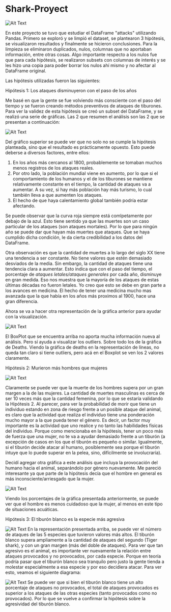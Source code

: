 # Shark-Proyect 
![Alt Text](Images/tiburon.jpg)

En este proyecto se tuvo que estudiar el DataFrame "attacks" utilizando Pandas. Primero se exploró y se limpió el dataset, se plantearon 3 hipótesis, se visualizaron resultados y finalmente se hicieron conclusiones. Para la limpieza se eliminaron duplicados, nulos, columnas que no aportaban información, entre otras cosas. Algo importante respecto a los nulos fue que para cada hipótesis, se realizaron subsets con columnas de interés y se les hizo una copia para poder borrar los nulos ahí mismo y no afectar al DataFrame original.

Las hipótesis utilizadas fueron las siguientes:

Hipótesis 1: Los ataques disminuyeron con el paso de los años


Me basé en que la gente se fue volviendo más consciente con el paso del tiempo y se fueron creando métodos preventivos de ataques de tiburones. Para ver la validez de esta hipótesis se creó un subset del DataFrame, y se realizó una serie de gráficas. Las 2 que resumen el análisis son las 2 que se presentan a continuación:

![Alt Text](Images/attacks_and_deaths.png)

Del gráfico superior se puede ver que no solo no se cumple la hipótesis planteada, sino que el resultado es prácticamente opuesto. Esto puede deberse a diversos factores, entre ellos: 
1) En los años más cercanos al 1800, probablemente se tomaban muchos menos registros de los ataques reales. 
2) Por otro lado, la población mundial viene en aumento, por lo que si el comportamiento de los humanos y el de los tiburones se mantiene relativamente constante en el tiempo, la cantidad de ataques va a aumentar. A su vez, si hay más población hay más turismo, lo cual también lleva a que aumenten los ataques.
3) El hecho de que haya calentamiento global también podría estar afectando.


Se puede observar que la curva roja siempre está comlpetamente por debajo de la azul. Esto tiene sentido ya que las muertes son un caso particular de los ataques (son ataques mortales). Por lo que para ningún año se puede dar que hayan más muertes que ataques. Que se haya cumplido dicha condición, le da cierta credibilidad a los datos del DataFrame. 

Otra observación es que la cantidad de muertes a lo largo del siglo XX tiene una tendencia a ser constante. No tiene valores que estén demasiado desviados de la media. Sin embargo, la cantidad de ataques tiene una tendencia clara a aumentar. Esto indica que con el paso del tiempo, el porcentaje de *ataques letales/ataques generales* por cada año, disminuye en gran medida. Eso nos muestra que la mayoría de los ataques de estas últimas décadas no fueron letales. Yo creo que esto se debe en gran parte a los avances en medicina. El hecho de tener una medicina mucho mas avanzada que la que había en los años más proximos al 1900, hace una gran diferencia. 

Ahora se va a hacer otra representación de la gráfica anterior para ayudar con la visualización.  

![Alt Text](Images/boxplot.png)

El BoxPlot que se encuentra arriba no aporta mucha información nueva al análisis. Pero sí ayuda a visualizar los outliers. Sobre todo los de la gráfica de Deaths. Viendo la gráfica de deaths en la representación de líneas, no queda tan claro si tiene outliers, pero acá en el Boxplot se ven los 2 valores claramente. 

Hipótesis 2: Murieron más hombres que mujeres

 ![Alt Text](Images/fatalities_by_gender.png)


Claramente se puede ver que la muerte de los hombres supera por un gran margen a la de las mujeres. La cantidad de muertes masculinas es cerca de ser 10 veces más que la cantidad femenina, por lo que se estaría validando la Hipótesis 2. Al parecer, para ver la probabilidad de morir que tiene un individuo estando en zona de riesgo frente a un posible ataque del animal, es claro que la actividad que realiza el individuo tiene una ponderación mucho mayor a la que pueda tener el género. Es decir, un factor muy importante es la actividad que uno realice y no tanto las habilidades físicas del individuo. Porque como mencionaba en la hipótesis, tener un poco más de fuerza que una mujer, no te va a ayudar demasiado frente a un tiburón (a excepción de casos en los que el tiburón es pequeño o similar. Igualmente, si el tiburón decide atacar al humano, posiblemente sea porque el tiburón intuye que lo puede superar en la pelea, sino, difícilmente se involucraría). 

Decidí agregar otra gráfica a este análisis que incluya la provocación del humano hacia el animal, separándolo por género nuevamente. Me pareció interesante ya que parte de la hipótesis decía que el hombre en general es más inconsciente/arriesgado que la mujer.

 ![Alt Text](Images/provoked_unprovoked_gender.png)

Viendo los porcentajes de la gráfica presentada anteriormente, se puede ver que el hombre es menos cuidadoso que la mujer, al menos en este tipo de situaciones acuáticas.

 Hipótesis 3: El tiburón blanco es la especie más agresiva

 ![Alt Text](Images/attacks_per_species.png)
 En la representación presentada arriba, se puede ver el número de ataques de las 5 especies que tuvieron valores más altos. El tiburón blanco supera ampliamente a la cantidad de ataques del segundo (Tiger shark), y con un gran margen (más del doble de ataques). Para ver que tan agresivo es el animal, es importante ver nuevamente la relación entre ataques provocados y no provocados, por cada especie. Porque en teoría podría pasar que el tiburón blanco sea tranquilo pero justo la gente tienda a molestar especialmente a esa especie y por eso decidiera atacar. Para ver esto, veamos el siguiente diagrama:

 ![Alt Text](Images/provoked_unprovoked_species.png)
 Se puede ver que si bien el tiburón blanco tiene un alto porcentaje de ataques no provocados, el total de ataques provocados es superior a los ataques de las otras especies (tanto provocados como no provocados). Por lo que se vuelve a confirmar la hipótesis sobre la agresividad del tiburón blanco.


 
 




 
